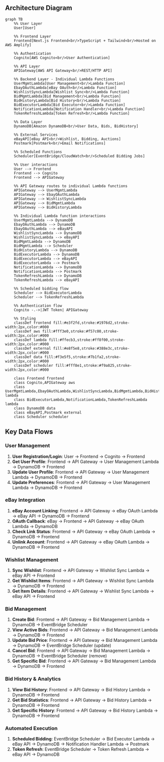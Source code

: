 ## Architecture Diagram

```mermaid
graph TB
    %% User Layer
    User[User]
    
    %% Frontend Layer
    Frontend[Next.js Frontend<br/>TypeScript + Tailwind<br/>Hosted on AWS Amplify]
    
    %% Authentication
    Cognito[AWS Cognito<br/>User Authentication]
    
    %% API Layer
    APIGateway[AWS API Gateway<br/>REST/HTTP API]
    
    %% Backend Layer - Individual Lambda Functions
    UserMgmtLambda[User Management<br/>Lambda Function]
    EbayOAuthLambda[eBay OAuth<br/>Lambda Function]
    WishlistSyncLambda[Wishlist Sync<br/>Lambda Function]
    BidMgmtLambda[Bid Management<br/>Lambda Function]
    BidHistoryLambda[Bid History<br/>Lambda Function]
    BidExecutorLambda[Bid Executor<br/>Lambda Function]
    NotificationLambda[Notification Handler<br/>Lambda Function]
    TokenRefreshLambda[Token Refresh<br/>Lambda Function]
    
    %% Data Layer
    DynamoDB[Amazon DynamoDB<br/>User Data, Bids, BidHistory]
    
    %% External Services
    eBayAPI[eBay API<br/>Wishlist, Bidding, Auctions]
    Postmark[Postmark<br/>Email Notifications]
    
    %% Scheduled Functions
    Scheduler[EventBridge/CloudWatch<br/>Scheduled Bidding Jobs]
    
    %% User interactions
    User --> Frontend
    Frontend --> Cognito
    Frontend --> APIGateway
    
    %% API Gateway routes to individual Lambda functions
    APIGateway --> UserMgmtLambda
    APIGateway --> EbayOAuthLambda
    APIGateway --> WishlistSyncLambda
    APIGateway --> BidMgmtLambda
    APIGateway --> BidHistoryLambda
    
    %% Individual Lambda function interactions
    UserMgmtLambda --> DynamoDB
    EbayOAuthLambda --> DynamoDB
    EbayOAuthLambda --> eBayAPI
    WishlistSyncLambda --> DynamoDB
    WishlistSyncLambda --> eBayAPI
    BidMgmtLambda --> DynamoDB
    BidMgmtLambda --> Scheduler
    BidHistoryLambda --> DynamoDB
    BidExecutorLambda --> DynamoDB
    BidExecutorLambda --> eBayAPI
    BidExecutorLambda --> Postmark
    NotificationLambda --> DynamoDB
    NotificationLambda --> Postmark
    TokenRefreshLambda --> DynamoDB
    TokenRefreshLambda --> eBayAPI
    
    %% Scheduled bidding flow
    Scheduler --> BidExecutorLambda
    Scheduler --> TokenRefreshLambda
    
    %% Authentication flow
    Cognito -.->|JWT Token| APIGateway
    
    %% Styling
    classDef frontend fill:#e3f2fd,stroke:#1976d2,stroke-width:2px,color:#000
    classDef aws fill:#fff3e0,stroke:#f57c00,stroke-width:2px,color:#000
    classDef lambda fill:#ffecb3,stroke:#ff8f00,stroke-width:2px,color:#000
    classDef external fill:#e8f5e8,stroke:#388e3c,stroke-width:2px,color:#000
    classDef data fill:#f3e5f5,stroke:#7b1fa2,stroke-width:2px,color:#000
    classDef scheduler fill:#fff8e1,stroke:#f9a825,stroke-width:2px,color:#000
    
    class Frontend frontend
    class Cognito,APIGateway aws
    class UserMgmtLambda,EbayOAuthLambda,WishlistSyncLambda,BidMgmtLambda,BidHistoryLambda lambda
    class BidExecutorLambda,NotificationLambda,TokenRefreshLambda lambda
    class DynamoDB data
    class eBayAPI,Postmark external
    class Scheduler scheduler
```

## Key Data Flows

### User Management
1. **User Registration/Login**: User → Frontend → Cognito → Frontend
2. **Get User Profile**: Frontend → API Gateway → User Management Lambda → DynamoDB → Frontend
3. **Update User Profile**: Frontend → API Gateway → User Management Lambda → DynamoDB → Frontend
4. **Update Preferences**: Frontend → API Gateway → User Management Lambda → DynamoDB → Frontend

### eBay Integration
1. **eBay Account Linking**: Frontend → API Gateway → eBay OAuth Lambda → eBay API → DynamoDB → Frontend
2. **OAuth Callback**: eBay → Frontend → API Gateway → eBay OAuth Lambda → DynamoDB
3. **Check Link Status**: Frontend → API Gateway → eBay OAuth Lambda → DynamoDB → Frontend
4. **Unlink Account**: Frontend → API Gateway → eBay OAuth Lambda → DynamoDB → Frontend

### Wishlist Management
1. **Sync Wishlist**: Frontend → API Gateway → Wishlist Sync Lambda → eBay API → Frontend
2. **Get Wishlist Items**: Frontend → API Gateway → Wishlist Sync Lambda → DynamoDB → Frontend
3. **Get Item Details**: Frontend → API Gateway → Wishlist Sync Lambda → eBay API → Frontend

### Bid Management
1. **Create Bid**: Frontend → API Gateway → Bid Management Lambda → DynamoDB → EventBridge Scheduler
2. **View Active Bids**: Frontend → API Gateway → Bid Management Lambda → DynamoDB → Frontend
3. **Update Bid Price**: Frontend → API Gateway → Bid Management Lambda → DynamoDB → EventBridge Scheduler (update)
4. **Cancel Bid**: Frontend → API Gateway → Bid Management Lambda → DynamoDB → EventBridge Scheduler (remove)
5. **Get Specific Bid**: Frontend → API Gateway → Bid Management Lambda → DynamoDB → Frontend

### Bid History & Analytics
1. **View Bid History**: Frontend → API Gateway → Bid History Lambda → DynamoDB → Frontend
2. **Get Bid Statistics**: Frontend → API Gateway → Bid History Lambda → DynamoDB → Frontend
3. **Get Specific History**: Frontend → API Gateway → Bid History Lambda → DynamoDB → Frontend

### Automated Execution
1. **Scheduled Bidding**: EventBridge Scheduler → Bid Executor Lambda → eBay API → DynamoDB → Notification Handler Lambda → Postmark
2. **Token Refresh**: EventBridge Scheduler → Token Refresh Lambda → eBay API → DynamoDB